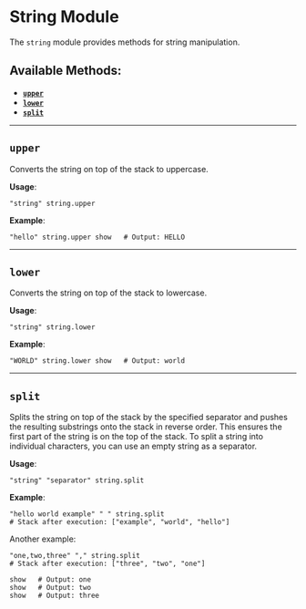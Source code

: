 # String Module

The `string` module provides methods for string manipulation.

## Available Methods:

- [**`upper`**](#upper)
- [**`lower`**](#lower)
- [**`split`**](#split)

---

## `upper`

Converts the string on top of the stack to uppercase.

**Usage**:

```beremiz
"string" string.upper
```

**Example**:

```beremiz
"hello" string.upper show   # Output: HELLO
```

---

## `lower`

Converts the string on top of the stack to lowercase.

**Usage**:

```beremiz
"string" string.lower
```

**Example**:

```beremiz
"WORLD" string.lower show   # Output: world
```

---

## `split`

Splits the string on top of the stack by the specified separator and pushes the
resulting substrings onto the stack in reverse order. This ensures the first
part of the string is on the top of the stack. To split a string into individual
characters, you can use an empty string as a separator.

**Usage**:

```beremiz
"string" "separator" string.split
```

**Example**:

```beremiz
"hello world example" " " string.split
# Stack after execution: ["example", "world", "hello"]
```

Another example:

```beremiz
"one,two,three" "," string.split
# Stack after execution: ["three", "two", "one"]

show   # Output: one
show   # Output: two
show   # Output: three
```
